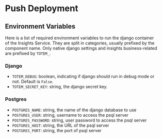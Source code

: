 
# Push Deployment


## Environment Variables

Here is a list of required environment variables to run the django container of the Insights Service. They are split in categories, usually prefixed by the component name. Only native django settings and insights business-related are prefixed by `TOTEM_`.

### Django

 - `TOTEM_DEBUG`: boolean, indicating if django should run in debug mode or not. Default is `False`.
 - `TOTEM_SECRET_KEY`: string, the django secret key.

### Postgres

- `POSTGRES_NAME`: string, the name of the django database to use
- `POSTGRES_USER`: string, username to access the psql server
- `POSTGRES_PASSWORD`: string, user password to access the psql server
- `POSTGRES_HOST`: string, the URL of the psql server
- `POSTGRES_PORT`: string, the port of psql server
